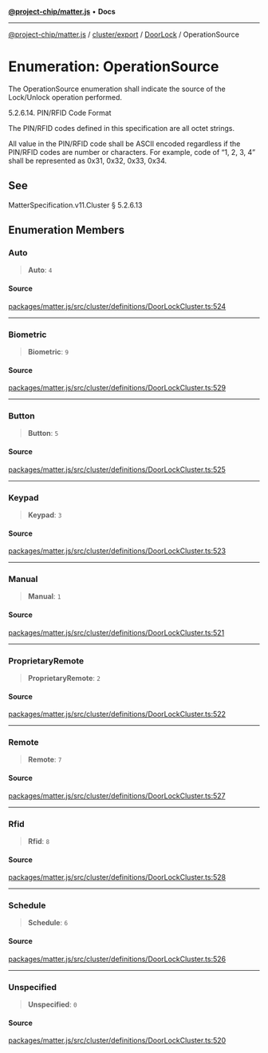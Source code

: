 [**@project-chip/matter.js**](../../../../../README.md) • **Docs**

***

[@project-chip/matter.js](../../../../../modules.md) / [cluster/export](../../../README.md) / [DoorLock](../README.md) / OperationSource

# Enumeration: OperationSource

The OperationSource enumeration shall indicate the source of the Lock/Unlock operation performed.

5.2.6.14. PIN/RFID Code Format

The PIN/RFID codes defined in this specification are all octet strings.

All value in the PIN/RFID code shall be ASCII encoded regardless if the PIN/RFID codes are number or characters.
For example, code of “1, 2, 3, 4” shall be represented as 0x31, 0x32, 0x33, 0x34.

## See

MatterSpecification.v11.Cluster § 5.2.6.13

## Enumeration Members

### Auto

> **Auto**: `4`

#### Source

[packages/matter.js/src/cluster/definitions/DoorLockCluster.ts:524](https://github.com/project-chip/matter.js/blob/7a8cbb56b87d4ccf34bec5a9a95ab40a1711324f/packages/matter.js/src/cluster/definitions/DoorLockCluster.ts#L524)

***

### Biometric

> **Biometric**: `9`

#### Source

[packages/matter.js/src/cluster/definitions/DoorLockCluster.ts:529](https://github.com/project-chip/matter.js/blob/7a8cbb56b87d4ccf34bec5a9a95ab40a1711324f/packages/matter.js/src/cluster/definitions/DoorLockCluster.ts#L529)

***

### Button

> **Button**: `5`

#### Source

[packages/matter.js/src/cluster/definitions/DoorLockCluster.ts:525](https://github.com/project-chip/matter.js/blob/7a8cbb56b87d4ccf34bec5a9a95ab40a1711324f/packages/matter.js/src/cluster/definitions/DoorLockCluster.ts#L525)

***

### Keypad

> **Keypad**: `3`

#### Source

[packages/matter.js/src/cluster/definitions/DoorLockCluster.ts:523](https://github.com/project-chip/matter.js/blob/7a8cbb56b87d4ccf34bec5a9a95ab40a1711324f/packages/matter.js/src/cluster/definitions/DoorLockCluster.ts#L523)

***

### Manual

> **Manual**: `1`

#### Source

[packages/matter.js/src/cluster/definitions/DoorLockCluster.ts:521](https://github.com/project-chip/matter.js/blob/7a8cbb56b87d4ccf34bec5a9a95ab40a1711324f/packages/matter.js/src/cluster/definitions/DoorLockCluster.ts#L521)

***

### ProprietaryRemote

> **ProprietaryRemote**: `2`

#### Source

[packages/matter.js/src/cluster/definitions/DoorLockCluster.ts:522](https://github.com/project-chip/matter.js/blob/7a8cbb56b87d4ccf34bec5a9a95ab40a1711324f/packages/matter.js/src/cluster/definitions/DoorLockCluster.ts#L522)

***

### Remote

> **Remote**: `7`

#### Source

[packages/matter.js/src/cluster/definitions/DoorLockCluster.ts:527](https://github.com/project-chip/matter.js/blob/7a8cbb56b87d4ccf34bec5a9a95ab40a1711324f/packages/matter.js/src/cluster/definitions/DoorLockCluster.ts#L527)

***

### Rfid

> **Rfid**: `8`

#### Source

[packages/matter.js/src/cluster/definitions/DoorLockCluster.ts:528](https://github.com/project-chip/matter.js/blob/7a8cbb56b87d4ccf34bec5a9a95ab40a1711324f/packages/matter.js/src/cluster/definitions/DoorLockCluster.ts#L528)

***

### Schedule

> **Schedule**: `6`

#### Source

[packages/matter.js/src/cluster/definitions/DoorLockCluster.ts:526](https://github.com/project-chip/matter.js/blob/7a8cbb56b87d4ccf34bec5a9a95ab40a1711324f/packages/matter.js/src/cluster/definitions/DoorLockCluster.ts#L526)

***

### Unspecified

> **Unspecified**: `0`

#### Source

[packages/matter.js/src/cluster/definitions/DoorLockCluster.ts:520](https://github.com/project-chip/matter.js/blob/7a8cbb56b87d4ccf34bec5a9a95ab40a1711324f/packages/matter.js/src/cluster/definitions/DoorLockCluster.ts#L520)
